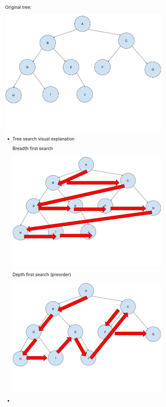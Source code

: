 Original tree:

![Screenshot](githubpictures/tree.png)

- Tree search visual explanation

    Breadth first search
    
    ![Screenshot](githubpictures/breadthfirst.png)
    
    Depth first search (preorder)
    
    ![Screenshot](githubpictures/depthfirst.png)
    
-

